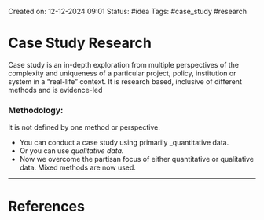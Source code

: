 Created on: 12-12-2024 09:01
Status: #idea
Tags: #case_study #research 
# Case Study Research
Case study is an in-depth exploration from multiple perspectives of the complexity and uniqueness of a particular project, policy, institution or system in a “real-life” context. It is research based, inclusive of different methods and is evidence-led

### Methodology:
It is not defined by one method or perspective. 
- You can conduct a case study using primarily _quantitative data.
- Or you can use _qualitative data._
- Now we overcome the partisan focus of either quantitative or qualitative data. Mixed methods are now used.

-----------------
# References